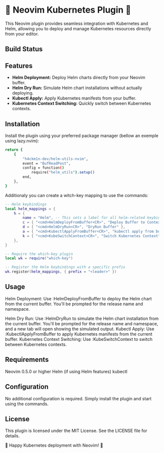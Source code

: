 # 🚀 Neovim Kubernetes Plugin 🚀

This Neovim plugin provides seamless integration with Kubernetes and Helm, allowing you to deploy and manage Kubernetes resources directly from your editor.

## Build Status

## Features
- **Helm Deployment:** Deploy Helm charts directly from your Neovim buffer.
- **Helm Dry Run:** Simulate Helm chart installations without actually deploying.
- **Kubectl Apply:** Apply Kubernetes manifests from your buffer.
- **Kubernetes Context Switching:** Quickly switch between Kubernetes contexts.

## Installation
Install the plugin using your preferred package manager (bellow an exemple using lazy.nvim):
```bash
return {
    {
        "h4ckm1n-dev/helm-utils-nvim",
        event = "BufReadPost",
        config = function()
            require("helm_utils").setup()
        end,
    },
}
```
Additionaly you can create a witch-key mapping to use the commands:
```lua
-- Helm keybindings
local helm_mappings = {
	h = {
		name = "Helm", -- This sets a label for all helm-related keybindings
		c = { "<cmd>HelmDeployFromBuffer<CR>", "Deploy Buffer to Context" },
		d = { "<cmd>HelmDryRun<CR>", "DryRun Buffer" },
        a = { "<cmd>KubectlApplyFromBuffer<CR>", "kubectl apply from buffer" },
		k = { "<cmd>KubeSwitchContext<CR>", "Switch Kubernetes Context" },
	},
}

-- Require the which-key plugin
local wk = require("which-key")

-- Register the Helm keybindings with a specific prefix
wk.register(helm_mappings, { prefix = "<leader>" })
```

## Usage
Helm Deployment: Use :HelmDeployFromBuffer to deploy the Helm chart from the current buffer. You'll be prompted for the release name and namespace.

Helm Dry Run: Use :HelmDryRun to simulate the Helm chart installation from the current buffer. You'll be prompted for the release name and namespace, and a new tab will open showing the simulated output.
Kubectl Apply: Use :KubectlApplyFromBuffer to apply Kubernetes manifests from the current buffer.
Kubernetes Context Switching: Use :KubeSwitchContext to switch between Kubernetes contexts.

## Requirements
Neovim 0.5.0 or higher
Helm (if using Helm features)
kubectl

## Configuration
No additional configuration is required. Simply install the plugin and start using the commands.

## License
This plugin is licensed under the MIT License. See the LICENSE file for details.

🎉 Happy Kubernetes deployment with Neovim! 🎉